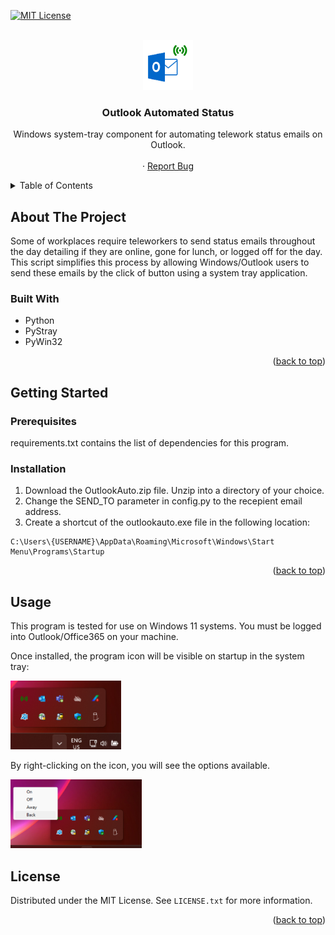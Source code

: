 <div id="top"></div>

<!-- PROJECT SHIELDS -->
<!--
*** I'm using markdown "reference style" links for readability.
*** Reference links are enclosed in brackets [ ] instead of parentheses ( ).
*** See the bottom of this document for the declaration of the reference variables
*** for contributors-url, forks-url, etc. This is an optional, concise syntax you may use.
*** https://www.markdownguide.org/basic-syntax/#reference-style-links
-->
[![MIT License][license-shield]][license-url]



<!-- PROJECT LOGO -->
<br />
<div align="center">
  <a href="https://github.com/kliam11/outlook-auto-status">
    <img src="logo.png" alt="Logo" width="80" height="80">
  </a>

<h3 align="center">Outlook Automated Status</h3>

  <p align="center">
    Windows system-tray component for automating telework status emails on Outlook. 
    <br />
    <br />
    ·
    <a href="https://github.com/kliam11/outlook-auto-status/issues">Report Bug</a>
  </p>
</div>



<!-- TABLE OF CONTENTS -->
<details>
  <summary>Table of Contents</summary>
  <ol>
    <li>
      <a href="#about-the-project">About The Project</a>
      <ul>
        <li><a href="#built-with">Built With</a></li>
      </ul>
    </li>
    <li>
      <a href="#getting-started">Getting Started</a>
      <ul>
        <li><a href="#prerequisites">Prerequisites</a></li>
        <li><a href="#installation">Installation</a></li>
      </ul>
    </li>
    <li><a href="#usage">Usage</a></li>
    <li><a href="#license">License</a></li>
  </ol>
</details>



<!-- ABOUT THE PROJECT -->
## About The Project

Some of workplaces require teleworkers to send status emails throughout the day detailing if they are online, gone for lunch, or logged off
for the day. This script simplifies this process by allowing Windows/Outlook users to send these emails by the click of button using a 
system tray application. 

### Built With

* Python 
* PyStray 
* PyWin32 

<p align="right">(<a href="#top">back to top</a>)</p>



<!-- GETTING STARTED -->
## Getting Started

### Prerequisites

requirements.txt contains the list of dependencies for this program. 

### Installation

1) Download the OutlookAuto.zip file. Unzip into a directory of your choice. 
2) Change the SEND_TO parameter in config.py to the recepient email address. 
3) Create a shortcut of the outlookauto.exe file in the following location: 
```
C:\Users\{USERNAME}\AppData\Roaming\Microsoft\Windows\Start Menu\Programs\Startup
```

<p align="right">(<a href="#top">back to top</a>)</p>



<!-- USAGE EXAMPLES -->
## Usage

This program is tested for use on Windows 11 systems. You must be logged into Outlook/Office365 on your machine. 

Once installed, the program icon will be visible on startup in the system tray: 

<img src="tray.png" height="110">

By right-clicking on the icon, you will see the options available. 

<img src="options.png" height="110">

<!--_For more examples, please refer to the [Documentation](https://example.com)_ 
### FAQ  

-->



<!-- LICENSE -->
## License

Distributed under the MIT License. See `LICENSE.txt` for more information.

<p align="right">(<a href="#top">back to top</a>)</p>


<!-- MARKDOWN LINKS & IMAGES -->
<!-- https://www.markdownguide.org/basic-syntax/#reference-style-links -->
[license-shield]: https://camo.githubusercontent.com/111148992d0253f8d5e36b62087d48a9eabb1d7244b2b7316214f47d5c9a8781/68747470733a2f2f696d672e736869656c64732e696f2f6769746875622f6c6963656e73652f6f74686e65696c647265772f426573742d524541444d452d54656d706c6174652e7376673f7374796c653d666f722d7468652d6261646765
[license-url]: https://github.com/kliam11/outlook-auto-status/blob/main/LICENSE
[linkedin-shield]: https://img.shields.io/badge/-LinkedIn-black.svg?style=for-the-badge&logo=linkedin&colorB=555
